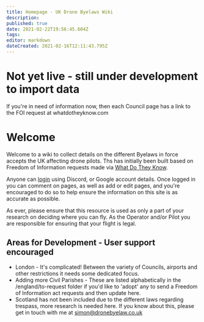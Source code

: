 ```yaml
---
title: Homepage - UK Drone Byelaws Wiki
description: 
published: true
date: 2021-02-22T19:56:45.604Z
tags: 
editor: markdown
dateCreated: 2021-02-16T12:11:43.795Z
---
```


# Not yet live - still under development to import data
If you're in need of information now, then each Council page has a link to the FOI request at whatdotheyknow.com 

# Welcome
Welcome to a wiki to collect details on the different Byelaws in force accepts the UK affecting drone pilots. Ths has initially been built based on Freedom of Information requests made via [What Do They Know](https://whatdotheyknow.com).

Anyone can [login](https://dronebyelaw.co.uk/login) using Discord, or Google account details. Once logged in you can comment on pages, as well as add or edit pages, and you're encouraged to do so to help ensure the information on this site is as accurate as possible.

As ever, please ensure that this resource is used as only a part of your research on deciding where you can fly. As the Operator and/or Pilot you are responsible for ensuring that your flight is legal.

## Areas for Development - User support encouraged
- London - It's complicated! Between the variety of Councils, airports and other restrictions it needs some dedicated focus.
- Adding more Civil Parishes - These are listed alphabetically in the /england/to-request folder if you'd like to 'adopt' any to send a Freedom of Information act requests and then update here.
- Scotland has not been included due to the different laws regarding trespass, more research is needed here. If you know about this, please get in touch with me at simon@dronebyelaw.co.uk 